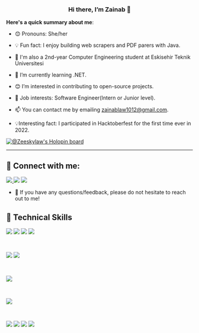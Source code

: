 <h3 align="center">Hi there, I’m Zainab 👋</h3>

**Here's a quick summary about me**:

- 😊 Pronouns: She/her
- 💡 Fun fact: I enjoy building web scrapers and PDF parers with Java.
- 🏫 I'm also a 2nd-year Computer Engineering student at Eskisehir Teknik Universitesi
- 🌱 I’m currently learning .NET.
- 😊 I’m interested in contributing to open-source projects.
- 💼 Job interests: Software Engineer(Intern or Junior level).
- 📫 You can contact me by emailing zainablaw1012@gmail.com.


- 💡Interesting fact: I participated in Hacktoberfest for the first time ever in 2022.

[![@Zeeskylaw's Holopin board](https://holopin.me/Zeeskylaw)](https://holopin.io/@Zeeskylaw)


---

## 🤝 Connect with me:

<a href="https://www.linkedin.com/in/zainab-lawal-b01707162/">![](https://img.shields.io/badge/LinkedIn-0077B5?style=plastic&logoo=linkedin&logoColor=white)
<a href="https://mobile.twitter.com/Zeeskylaw">![](https://img.shields.io/badge/Zeeskylaw-%231DA1F2.svg?style=plastic&logo=Twitter&logoColor=white)</a>
<a href="https://zeeskylaw.hashnode.dev/">![](https://img.shields.io/badge/Hashnode-2962FF?style=plastic&logo=hashnode&logoColor=white)</a>

- 💬 If you have any questions/feedback, please do not hesitate to reach out to me!



## 💼 Technical Skills
![](https://img.shields.io/badge/Code-HTML5-informational?style=flat&logo=HTML5&color=E34F26)
![](https://img.shields.io/badge/Code-JavaScript-informational?style=flat&logo=JavaScript&color=F7DF1E)
![](https://img.shields.io/badge/Code-Python-informational?style=flat&logo=python&color=ffdd54)
![](https://img.shields.io/badge/Code-Java-informational?style=flat&logo=java&color=white)


</br>


![](https://img.shields.io/badge/Style-Bootstrap-informational?style=flat&logo=Bootstrap&color=7952B3)
![](https://img.shields.io/badge/Style-CSS3-informational?style=flat&logo=CSS3&color=1572B6)


</br>

![](https://img.shields.io/badge/Framework-Django-informational?style=flat&logo=django&logoColor=white)


</br>


![](https://img.shields.io/badge/Database-SQLite-informational?style=flat&logo=sqliteL&color=336791)


</br>


![](https://img.shields.io/badge/Tools-Git-informational?style=flat&logo=Git&color=F05032)
![](https://img.shields.io/badge/Tools-GitHub-informational?style=flat&logo=GitHub&color=181717)
![](https://img.shields.io/badge/Tools-Heroku-informational?style=flat&logo=Heroku&color=430098)
![](https://img.shields.io/badge/Tools-Netlify-informational?style=flat&logo=netlify&color=00C7B7)
